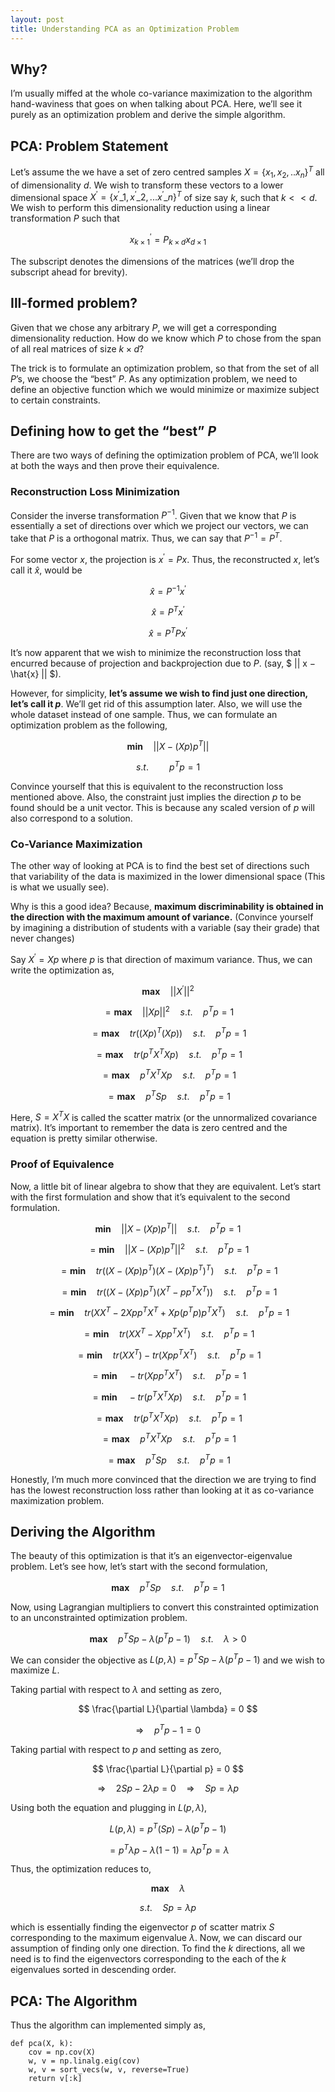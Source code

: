 ```yaml
---
layout: post
title: Understanding PCA as an Optimization Problem
---
```


## Why?
I’m usually miffed at the whole co-variance maximization to the algorithm hand-waviness that goes on when talking about PCA. Here, we’ll see it purely as an optimization problem and derive the simple algorithm.

## PCA: Problem Statement
Let’s assume the we have a set of zero centred samples $X = \{x_{1}, x_{2}, .. x_{n}\}^{T}$ all of dimensionality $d$.  We wish to transform these vectors to a lower dimensional space $X^{\prime} = \{ x^{\prime}\_{1}, x^{\prime}\_{2} ,... x^{\prime}\_{n} \}^{T}$ of size say $k$, such that $k \lt\lt d$. We wish to perform this dimensionality reduction using a linear transformation $P$ such that

$$ x^{\prime}_{k \times 1} = P_{k \times d} x_{d \times 1} $$

The subscript denotes the dimensions of the matrices (we’ll drop the subscript ahead for brevity).

## Ill-formed problem?
Given that we chose any arbitrary $P$, we will get a corresponding dimensionality reduction. How do we know which $P$ to chose from the span of all real matrices of size $k \times d$?

The trick is to formulate an optimization problem, so that from the set of all $P$’s, we choose the “best” $P$. As any optimization problem, we need to define an objective function which we would minimize or maximize subject to certain constraints.

## Defining how to get the “best” $P$

There are two ways of defining the optimization problem of PCA, we’ll look at both the ways and then prove their equivalence.

### Reconstruction Loss Minimization

Consider the inverse transformation $P^{−1}$. Given that we know that $P$ is essentially a set of directions over which we project our vectors, we can take that $P$ is a orthogonal matrix. Thus, we can say that $P^{−1}=P^{T}$.

For some vector $x$, the projection is $x^{\prime} = Px$. Thus, the reconstructed $x$, let’s call it $\hat{x}$, would be

$$ \hat{x} = P^{-1} x^{\prime}$$

$$ \hat{x} = P^{T} x^{\prime}$$

$$ \hat{x} = P^{T} P x^{\prime}$$

It’s now apparent that we wish to minimize the reconstruction loss that encurred because of projection and backprojection due to $P$. (say, $ || x − \hat{x} || $).

However, for simplicity, **let’s assume we wish to find just one direction, let’s call it $p$**. We’ll get rid of this assumption later. Also, we will use the whole dataset instead of one sample. Thus, we can formulate an optimization problem as the following,

$$ \mathbf{min} \quad || X - (Xp)p^{T} || $$

$$ s.t. \quad\quad p^{T}p = 1 $$

Convince yourself that this is equivalent to the reconstruction loss mentioned above. Also, the constraint just implies the direction $p$ to be found should be a unit vector. This is because any scaled version of $p$ will also correspond to a solution.

### Co-Variance Maximization

The other way of looking at PCA is to find the best set of directions such that variability of the data is maximized in the lower dimensional space (This is what we usually see).

Why is this a good idea? Because, **maximum discriminability is obtained in the direction with the maximum amount of variance.** (Convince yourself by imagining a distribution of students with a variable (say their grade) that never changes)

Say $X^{\prime} = Xp$ where $p$ is that direction of maximum variance. Thus, we can write the optimization as,

$$ \mathbf{max} \quad ||X^{\prime}||^{2} $$

$$ = \mathbf{max} \quad ||Xp||^{2} \quad s.t. \quad p^{T}p = 1 $$

$$ = \mathbf{max} \quad tr((Xp)^{T}(Xp)) \quad s.t. \quad p^{T}p = 1 $$

$$ = \mathbf{max} \quad tr(p^{T}X^{T}Xp) \quad s.t. \quad p^{T}p = 1 $$

$$ = \mathbf{max} \quad p^{T}X^{T}Xp \quad s.t. \quad p^{T}p = 1 $$

$$ = \mathbf{max} \quad p^{T}Sp \quad s.t. \quad p^{T}p = 1 $$

Here, $S = X^{T}X$ is called the scatter matrix (or the unnormalized covariance matrix). It’s important to remember the data is zero centred and the equation is pretty similar otherwise.

### Proof of Equivalence

Now, a little bit of linear algebra to show that they are equivalent. Let’s start with the first formulation and show that it’s equivalent to the second formulation.

$$ \mathbf{min} \quad || X - (Xp)p^{T} ||  \quad s.t. \quad p^{T}p = 1 $$

$$ = \mathbf{min} \quad || X - (Xp)p^{T} ||^{2}  \quad s.t. \quad p^{T}p = 1 $$

$$ = \mathbf{min} \quad tr((X - (Xp)p^{T})(X - (Xp)p^{T})^{T}) \quad s.t. \quad p^{T}p = 1 $$

$$ = \mathbf{min} \quad tr((X - (Xp)p^{T})(X^{T} - pp^{T}X^{T})) \quad s.t. \quad p^{T}p = 1 $$

$$ = \mathbf{min} \quad tr(XX^{T} - 2Xpp^{T}X^{T} + Xp(p^{T}p)p^{T}X^{T}) \quad s.t. \quad p^{T}p = 1 $$

$$ = \mathbf{min} \quad tr(XX^{T} - Xpp^{T}X^{T}) \quad s.t. \quad p^{T}p = 1 $$

$$ = \mathbf{min} \quad tr(XX^{T}) - tr(Xpp^{T}X^{T}) \quad s.t. \quad p^{T}p = 1 $$

$$ = \mathbf{min} \quad -tr(Xpp^{T}X^{T}) \quad s.t. \quad p^{T}p = 1 $$

$$ = \mathbf{min} \quad -tr(p^{T}X^{T}Xp) \quad s.t. \quad p^{T}p = 1 $$

$$ = \mathbf{max} \quad tr(p^{T}X^{T}Xp) \quad s.t. \quad p^{T}p = 1 $$

$$ = \mathbf{max} \quad p^{T}X^{T}Xp \quad s.t. \quad p^{T}p = 1 $$

$$ = \mathbf{max} \quad p^{T}Sp \quad s.t. \quad p^{T}p = 1 $$

Honestly, I’m much more convinced that the direction we are trying to find has the lowest reconstruction loss rather than looking at it as co-variance maximization problem.

## Deriving the Algorithm

The beauty of this optimization is that it’s an eigenvector-eigenvalue problem. Let’s see how, let’s start with the second formulation,

$$ \mathbf{max} \quad p^{T}Sp \quad s.t. \quad p^{T}p = 1 $$

Now, using Lagrangian multipliers to convert this constrainted optimization to an unconstrainted optimization problem.

$$ \mathbf{max} \quad p^{T}Sp - \lambda(p^{T}p - 1) \quad s.t. \quad \lambda \gt 0 $$

We can consider the objective as $L(p,\lambda) = p^{T}Sp - \lambda(p^{T}p - 1)$ and we wish to maximize $L$.

Taking partial with respect to $\lambda$ and setting as zero,

$$ \frac{\partial L}{\partial \lambda} = 0 $$

$$ \Longrightarrow \quad p^{T}p - 1 = 0 $$

Taking partial with respect to $p$ and setting as zero,

$$ \frac{\partial L}{\partial p} = 0 $$

$$ \Longrightarrow \quad 2Sp - 2\lambda p = 0  \quad \Longrightarrow \quad Sp = \lambda p $$

Using both the equation and plugging in $L(p, \lambda)$,

$$ L(p, \lambda) = p^{T}(Sp) - \lambda(p^{T}p - 1) $$

$$ = p^{T}\lambda p - \lambda(1 - 1) = \lambda p^{T}p = \lambda $$

Thus, the optimization reduces to,

$$ \mathbf{max} \quad \lambda $$

$$ s.t. \quad Sp = \lambda p $$

which is essentially finding the eigenvector $p$ of scatter matrix $S$ corresponding to the maximum eigenvalue $\lambda$. Now, we can discard our assumption of finding only one direction. To find the $k$ directions, all we need is to find the eigenvectors corresponding to the each of the $k$ eigenvalues sorted in descending order.

## PCA: The Algorithm

Thus the algorithm can implemented simply as,

```
def pca(X, k):
    cov = np.cov(X)
    w, v = np.linalg.eig(cov)
    w, v = sort_vecs(w, v, reverse=True)
    return v[:k]
```
